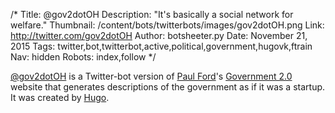 /*
Title: @gov2dotOH
Description: "It's basically a social network for welfare."
Thumbnail: /content/bots/twitterbots/images/gov2dotOH.png
Link: http://twitter.com/gov2dotOH
Author: botsheeter.py
Date: November 21, 2015
Tags: twitter,bot,twitterbot,active,political,government,hugovk,ftrain
Nav: hidden
Robots: index,follow
*/

[@gov2dotOH](https://twitter.com/gov2dotOH) is a Twitter-bot version of [Paul Ford](https://twitter.com/ftrain)'s [Government 2.0](https://ftrain.github.io/gov20) website that generates descriptions of the government as if it was a startup. It was created by [Hugo](https://twitter.com/hugovk).
